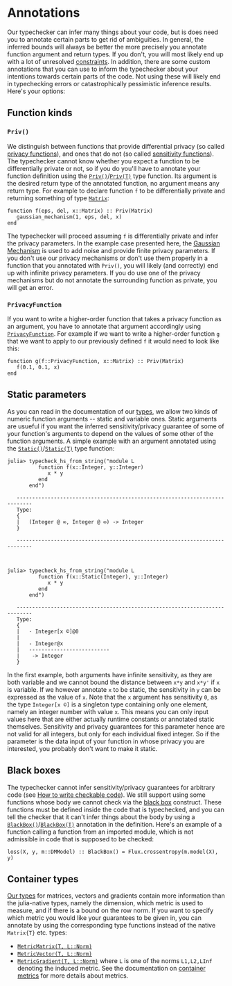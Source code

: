 
# Annotations

Our typechecker can infer many things about your code, but is does need you to annotate certain parts to get rid of ambiguities. In general, the inferred bounds will always be better the more precisely you annotate function argument and return types. If you don't, you will most likely end up with a lot of unresolved [constraints](@ref). In addition, there are some custom annotations that you can use to inform the typechecker about your intentions towards certain parts of the code. Not using these will likely end in typechecking errors or catastrophically pessimistic inference results. Here's your options:

## Function kinds
### `Priv()`
We distinguish between functions that provide differential privacy (so called [privacy functions](@ref)), and ones that do not (so called [sensitivity functions](@ref)). The typechecker cannot know whether you expect a function to be differentially private or not, so if you do you'll have to annotate your function definition using the [`Priv()`](@ref)/[`Priv(T)`](@ref) type function. Its argument is the desired return type of the annotated function, no argument means any return type. For example to declare function `f` to be differentially private and returning something of type [`Matrix`](@ref):
```
function f(eps, del, x::Matrix) :: Priv(Matrix)
   gaussian_mechanism(1, eps, del, x)
end
```
The typechecker will proceed assuming `f` is differentially private and infer the privacy parameters. In the example case presented here, the [Gaussian Mechanism](@ref) is used to add noise and provide finite privacy parameters. If you don't use our privacy mechanisms or don't use them properly in a function that you annotated with `Priv()`, you will likely (and correctly) end up with infinite privacy parameters. If you do use one of the privacy mechanisms but do not annotate the surrounding function as private, you will get an error.

### `PrivacyFunction`
If you want to write a higher-order function that takes a privacy function as an argument, you have to annotate that argument accordingly using [`PrivacyFunction`](@ref). For example if we want to write a higher-order function `g` that we want to apply to our previously defined `f` it would need to look like this:
```
function g(f::PrivacyFunction, x::Matrix) :: Priv(Matrix)
   f(0.1, 0.1, x)
end
```

## Static parameters
As you can read in the documentation of our [types](@ref), we allow two kinds of numeric function arguments -- static and variable ones. Static arguments are usueful if you want the inferred sensitivity/privacy guarantee of some of your function's arguments to depend on the values of some other of the function arguments. A simple example with an argument annotated using the [`Static()`](@ref)/[`Static(T)`](@ref) type function:
```
julia> typecheck_hs_from_string("module L
          function f(x::Integer, y::Integer)
             x * y
          end
       end")
   
   ---------------------------------------------------------------------------
   Type:
   {
   |   (Integer @ ∞, Integer @ ∞) -> Integer
   }
   
   ---------------------------------------------------------------------------



julia> typecheck_hs_from_string("module L
          function f(x::Static(Integer), y::Integer)
             x * y
          end
       end")
   
   ---------------------------------------------------------------------------
   Type:
   {
   |   - Integer[x ©]@0
   |   
   |   - Integer@x
   |   --------------------------
   |    -> Integer
   }
```
In the first example, both arguments have infinite sensitivity, as they are both variable and we cannot bound the distance between `x*y` and `x*y'` if `x` is variable. If we however annotate `x` to be static, the sensitivity in `y` can be expressed as the value of `x`. Note that the `x` argument has sensitivity `0`, as the type `Integer[x ©]` is a singleton type containing only one element, namely an integer number with value `x`. This means you can only input values here that are either actually runtime constants or annotated static themselves. Sensitivity and privacy guarantees for this parameter hence are not valid for all integers, but only for each individual fixed integer. So if the parameter is the data input of your function in whose privacy you are interested, you probably don't want to make it static.

## Black boxes
The typechecker cannot infer sensitivity/privacy guarantees for arbitrary code (see [How to write checkable code](@ref)). We still support using some functions whose body we cannot check via the [black box](@ref) construct. These functions must be defined inside the code that is typechecked, and you can tell the checker that it can't infer things about the body by using a [`BlackBox()`](@ref)/[`BlackBox(T)`](@ref) annotation in the definition. Here's an example of a function calling a function from an imported module, which is not admissible in code that is supposed to be checked:
```
loss(X, y, m::DMModel) :: BlackBox() = Flux.crossentropy(m.model(X), y)
```

## Container types
[Our types](@ref) for matrices, vectors and gradients contain more information than the julia-native types, namely the dimension, which metric is used to measure, and if there is a bound on the row norm. If you want to specify which metric you would like your guarantees to be given in, you can annotate by using the corresponding type functions instead of the native `Matrix{T}` etc. types:
- [`MetricMatrix(T, L::Norm)`](@ref)
- [`MetricVector(T, L::Norm)`](@ref)
- [`MetricGradient(T, L::Norm)`](@ref)
where `L` is one of the norms `L1,L2,LInf` denoting the induced metric. See the documentation on [container metrics](@ref) for more details about metrics.


